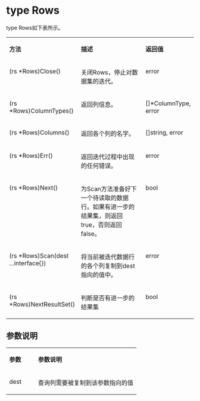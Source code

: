 # type Rows<a name="ZH-CN_TOPIC_0000001277009037"></a>

type Rows如下表所示。

<a name="table20368115713372"></a>
<table><tbody><tr id="row1398757173719"><td class="cellrowborder" valign="top" width="32.83%"><p id="p1839855717379"><a name="p1839855717379"></a><a name="p1839855717379"></a><strong id="b4398205783720"><a name="b4398205783720"></a><a name="b4398205783720"></a>方法</strong></p>
</td>
<td class="cellrowborder" valign="top" width="46.81%"><p id="p4399145715371"><a name="p4399145715371"></a><a name="p4399145715371"></a><strong id="b139975716379"><a name="b139975716379"></a><a name="b139975716379"></a>描述</strong></p>
</td>
<td class="cellrowborder" valign="top" width="20.36%"><p id="p1339912571373"><a name="p1339912571373"></a><a name="p1339912571373"></a><strong id="b2039910579374"><a name="b2039910579374"></a><a name="b2039910579374"></a>返回值</strong></p>
</td>
</tr>
<tr id="row3399185753713"><td class="cellrowborder" valign="top" width="32.83%"><p id="p73991157183718"><a name="p73991157183718"></a><a name="p73991157183718"></a>(rs *Rows)Close()</p>
</td>
<td class="cellrowborder" valign="top" width="46.81%"><p id="p9399157113710"><a name="p9399157113710"></a><a name="p9399157113710"></a>关闭Rows，停止对数据集的迭代。</p>
</td>
<td class="cellrowborder" valign="top" width="20.36%"><p id="p10399145793719"><a name="p10399145793719"></a><a name="p10399145793719"></a>error</p>
</td>
</tr>
<tr id="row3399145773715"><td class="cellrowborder" valign="top" width="32.83%"><p id="p339935773714"><a name="p339935773714"></a><a name="p339935773714"></a>(rs *Rows)ColumnTypes()</p>
</td>
<td class="cellrowborder" valign="top" width="46.81%"><p id="p1139935717373"><a name="p1139935717373"></a><a name="p1139935717373"></a>返回列信息。</p>
</td>
<td class="cellrowborder" valign="top" width="20.36%"><p id="p839910571378"><a name="p839910571378"></a><a name="p839910571378"></a>[]*ColumnType, error</p>
</td>
</tr>
<tr id="row43991757193712"><td class="cellrowborder" valign="top" width="32.83%"><p id="p13991257123712"><a name="p13991257123712"></a><a name="p13991257123712"></a>(rs *Rows)Columns()</p>
</td>
<td class="cellrowborder" valign="top" width="46.81%"><p id="p103991657143713"><a name="p103991657143713"></a><a name="p103991657143713"></a>返回各个列的名字。</p>
</td>
<td class="cellrowborder" valign="top" width="20.36%"><p id="p11399115719370"><a name="p11399115719370"></a><a name="p11399115719370"></a>[]string, error</p>
</td>
</tr>
<tr id="row183991457123710"><td class="cellrowborder" valign="top" width="32.83%"><p id="p17399125718376"><a name="p17399125718376"></a><a name="p17399125718376"></a>(rs *Rows)Err()</p>
</td>
<td class="cellrowborder" valign="top" width="46.81%"><p id="p439905720378"><a name="p439905720378"></a><a name="p439905720378"></a>返回迭代过程中出现的任何错误。</p>
</td>
<td class="cellrowborder" valign="top" width="20.36%"><p id="p13993571372"><a name="p13993571372"></a><a name="p13993571372"></a>error</p>
</td>
</tr>
<tr id="row1239935716371"><td class="cellrowborder" valign="top" width="32.83%"><p id="p1399125717371"><a name="p1399125717371"></a><a name="p1399125717371"></a>(rs *Rows)Next()</p>
</td>
<td class="cellrowborder" valign="top" width="46.81%"><p id="p1039911575377"><a name="p1039911575377"></a><a name="p1039911575377"></a>为Scan方法准备好下一个待读取的数据行。如果有进一步的结果集，则返回true，否则返回false。</p>
</td>
<td class="cellrowborder" valign="top" width="20.36%"><p id="p7399115763720"><a name="p7399115763720"></a><a name="p7399115763720"></a>bool</p>
</td>
</tr>
<tr id="row20399155718372"><td class="cellrowborder" valign="top" width="32.83%"><p id="p43991257173717"><a name="p43991257173717"></a><a name="p43991257173717"></a>(rs *Rows)Scan(dest ...interface{})</p>
</td>
<td class="cellrowborder" valign="top" width="46.81%"><p id="p17399175783711"><a name="p17399175783711"></a><a name="p17399175783711"></a>将当前被迭代数据行的各个列复制到dest指向的值中。</p>
</td>
<td class="cellrowborder" valign="top" width="20.36%"><p id="p123991257173714"><a name="p123991257173714"></a><a name="p123991257173714"></a>error</p>
</td>
</tr>
<tr id="row1239915578377"><td class="cellrowborder" valign="top" width="32.83%"><p id="p13399125716371"><a name="p13399125716371"></a><a name="p13399125716371"></a>(rs *Rows)NextResultSet()</p>
</td>
<td class="cellrowborder" valign="top" width="46.81%"><p id="p143991157113717"><a name="p143991157113717"></a><a name="p143991157113717"></a>判断是否有进一步的结果集</p>
</td>
<td class="cellrowborder" valign="top" width="20.36%"><p id="p19399125719376"><a name="p19399125719376"></a><a name="p19399125719376"></a><span id="ph104485314257"><a name="ph104485314257"></a><a name="ph104485314257"></a>b</span>ool</p>
</td>
</tr>
</tbody>
</table>

## 参数说明<a name="section6278171671713"></a>

<a name="table237535733717"></a>
<table><tbody><tr id="row17399557193711"><td class="cellrowborder" valign="top" width="22.2%"><p id="p539965713711"><a name="p539965713711"></a><a name="p539965713711"></a><strong id="b143991357153720"><a name="b143991357153720"></a><a name="b143991357153720"></a>参数</strong></p>
</td>
<td class="cellrowborder" valign="top" width="77.8%"><p id="p83991573373"><a name="p83991573373"></a><a name="p83991573373"></a><strong id="b239965743713"><a name="b239965743713"></a><a name="b239965743713"></a>参数说明</strong></p>
</td>
</tr>
<tr id="row1439918573371"><td class="cellrowborder" valign="top" width="22.2%"><p id="p12399145716370"><a name="p12399145716370"></a><a name="p12399145716370"></a>dest</p>
</td>
<td class="cellrowborder" valign="top" width="77.8%"><p id="p9399757193711"><a name="p9399757193711"></a><a name="p9399757193711"></a>查询列需要被复制到该参数指向的值</p>
</td>
</tr>
</tbody>
</table>

